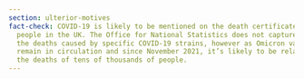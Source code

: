 ```yaml
---
section: ulterior-motives
fact-check: COVID-19 is likely to be mentioned on the death certificate of around 250,000
  people in the UK. The Office for National Statistics does not capture data for
  the deaths caused by specific COVID-19 strains, however as Omicron variants
  remain in circulation and since November 2021, it’s likely to be related in
  the deaths of tens of thousands of people.
---
```

